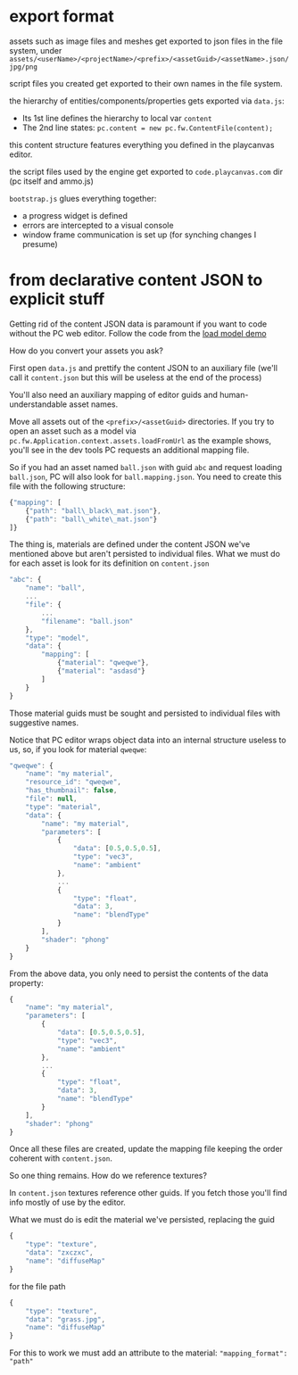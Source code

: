 # export format

assets such as image files and meshes get exported to json files in the file system, under
`assets/<userName>/<projectName>/<prefix>/<assetGuid>/<assetName>.json/jpg/png`

script files you created get exported to their own names in the file system.

the hierarchy of entities/components/properties gets exported via `data.js`:

* Its 1st line defines the hierarchy to local var `content`
* The 2nd line states: `pc.content = new pc.fw.ContentFile(content);`

this content structure features everything you defined in the playcanvas editor.

the script files used by the engine get exported to `code.playcanvas.com` dir (pc itself and ammo.js)

`bootstrap.js` glues everything together:

* a progress widget is defined
* errors are intercepted to a visual console
* window frame communication is set up (for synching changes I presume)



# from declarative content JSON to explicit stuff

Getting rid of the content JSON data is paramount if you want to code without the PC web editor.
Follow the code from the [load model demo](http://playcanvas.github.io/#load_model/index.html)

How do you convert your assets you ask?

First open `data.js` and prettify the content JSON to an auxiliary file (we'll call it `content.json` but this will be useless at the end of the process)

You'll also need an auxiliary mapping of editor guids and human-understandable asset names.

Move all assets out of the `<prefix>/<assetGuid>` directories.
If you try to open an asset such as a model via `pc.fw.Application.context.assets.loadFromUrl` as the example shows,
you'll see in the dev tools PC requests an additional mapping file.

So if you had an asset named `ball.json` with guid `abc` and request loading `ball.json`, PC will also look for `ball.mapping.json`.
You need to create this file with the following structure:

```javascript
{"mapping": [
    {"path": "ball\_black\_mat.json"},
    {"path": "ball\_white\_mat.json"}
]}
```

The thing is, materials are defined under the content JSON we've mentioned above but aren't persisted to individual files.
What we must do for each asset is look for its definition on `content.json`

```javascript
"abc": {
    "name": "ball",
    ...
    "file": {
        ...
        "filename": "ball.json"
    },
    "type": "model",
    "data": {
        "mapping": [
            {"material": "qweqwe"},
            {"material": "asdasd"}
        ]
    }
}
```

Those material guids must be sought and persisted to individual files with suggestive names.

Notice that PC editor wraps object data into an internal structure useless to us, so, if you look for material `qweqwe`:

```javascript
"qweqwe": {
    "name": "my material",
    "resource_id": "qweqwe",
    "has_thumbnail": false,
    "file": null,
    "type": "material",
    "data": {
        "name": "my material",
        "parameters": [
            {
                "data": [0.5,0.5,0.5],
                "type": "vec3",
                "name": "ambient"
            },
            ...
            {
                "type": "float",
                "data": 3,
                "name": "blendType"
            }
        ],
        "shader": "phong"
    }
}
```

From the above data, you only need to persist the contents of the data property:

```javascript
{
    "name": "my material",
    "parameters": [
        {
            "data": [0.5,0.5,0.5],
            "type": "vec3",
            "name": "ambient"
        },
        ...
        {
            "type": "float",
            "data": 3,
            "name": "blendType"
        }
    ],
    "shader": "phong"
}
```

Once all these files are created, update the mapping file keeping the order coherent with `content.json`.

So one thing remains. How do we reference textures?

In `content.json` textures reference other guids.
If you fetch those you'll find info mostly of use by the editor.

What we must do is edit the material we've persisted, replacing the guid

```javascript
{
    "type": "texture",
    "data": "zxczxc",
    "name": "diffuseMap"
}
```

for the file path

```javascript
{
    "type": "texture",
    "data": "grass.jpg",
    "name": "diffuseMap"
}
```

For this to work we must add an attribute to the material:
`"mapping_format": "path"`
